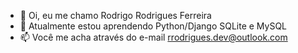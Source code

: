 - 👋 Oi, eu me chamo Rodrigo Rodrigues Ferreira
- 🌱 Atualmente estou aprendendo Python/Django SQLite e MySQL
- 📫 Você me acha através do e-mail rrodrigues.dev@outlook.com

<!---
rodrigorferreira/rodrigorferreira is a ✨ special ✨ repository because its `README.md` (this file) appears on your GitHub profile.
You can click the Preview link to take a look at your changes.
--->

